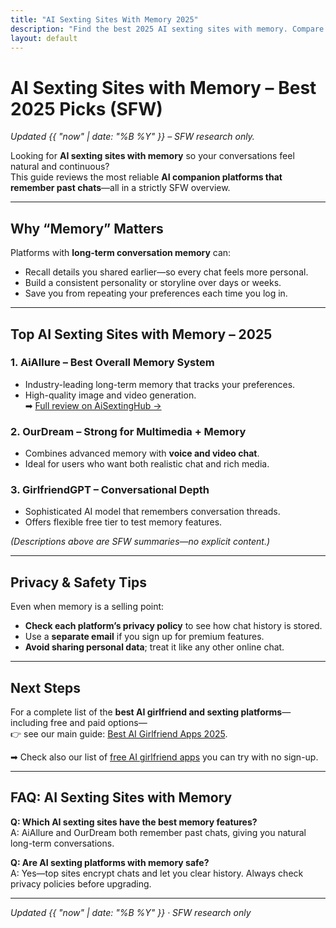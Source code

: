 ```yaml
---
title: "AI Sexting Sites With Memory 2025"
description: "Find the best 2025 AI sexting sites with memory. Compare top platforms that remember past chats for natural, realistic conversations."
layout: default
---
```


# AI Sexting Sites with Memory – Best 2025 Picks (SFW)

*Updated {{ "now" | date: "%B %Y" }} – SFW research only.*

Looking for **AI sexting sites with memory** so your conversations feel natural and continuous?  
This guide reviews the most reliable **AI companion platforms that remember past chats**—all in a strictly SFW overview.

---

## Why “Memory” Matters
Platforms with **long-term conversation memory** can:
* Recall details you shared earlier—so every chat feels more personal.
* Build a consistent personality or storyline over days or weeks.
* Save you from repeating your preferences each time you log in.

---

## Top AI Sexting Sites with Memory – 2025

### 1. **AiAllure** – Best Overall Memory System
* Industry-leading long-term memory that tracks your preferences.
* High-quality image and video generation.  
➡ [Full review on AiSextingHub →](https://www.aisextinghub.com/blog/best-ai-girlfriend-apps-2025)

### 2. **OurDream** – Strong for Multimedia + Memory
* Combines advanced memory with **voice and video chat**.
* Ideal for users who want both realistic chat and rich media.

### 3. **GirlfriendGPT** – Conversational Depth
* Sophisticated AI model that remembers conversation threads.
* Offers flexible free tier to test memory features.

*(Descriptions above are SFW summaries—no explicit content.)*

---

## Privacy & Safety Tips
Even when memory is a selling point:
* **Check each platform’s privacy policy** to see how chat history is stored.
* Use a **separate email** if you sign up for premium features.
* **Avoid sharing personal data**; treat it like any other online chat.

---

## Next Steps
For a complete list of the **best AI girlfriend and sexting platforms**—including free and paid options—  
👉 see our main guide: [Best AI Girlfriend Apps 2025](https://www.aisextinghub.com/blog/best-ai-girlfriend-apps-2025).

➡ Check also our list of [free AI girlfriend apps](free-ai-girlfriend-no-signup.md) you can try with no sign-up.

---

## FAQ: AI Sexting Sites with Memory

**Q: Which AI sexting sites have the best memory features?**  
A: AiAllure and OurDream both remember past chats, giving you natural long-term conversations.

**Q: Are AI sexting platforms with memory safe?**  
A: Yes—top sites encrypt chats and let you clear history. Always check privacy policies before upgrading.

---

*Updated {{ "now" | date: "%B %Y" }} · SFW research only*
